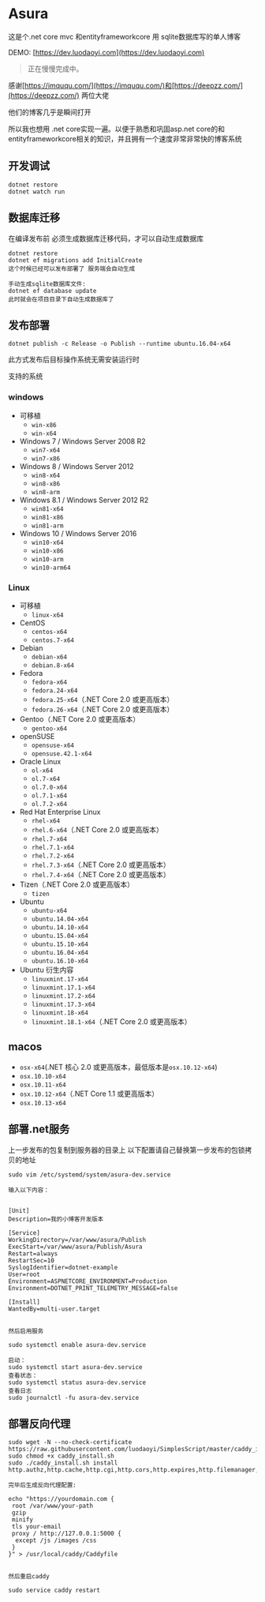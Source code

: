 # Asura

这是个.net core mvc 和entityframeworkcore 用 sqlite数据库写的单人博客

DEMO: [https://dev.luodaoyi.com](https://dev.luodaoyi.com)
>正在慢慢完成中。

感谢[https://imququ.com/](https://imququ.com/)和[https://deepzz.com/](https://deepzz.com/) 两位大佬

他们的博客几乎是瞬间打开

所以我也想用 .net core实现一遍。以便于熟悉和巩固asp.net core的和entityframeworkcore相关的知识，并且拥有一个速度非常非常快的博客系统

## 开发调试

```
dotnet restore
dotnet watch run
```

## 数据库迁移

在编译发布前 必须生成数据库迁移代码，才可以自动生成数据库

```
dotnet restore
dotnet ef migrations add InitialCreate
这个时候已经可以发布部署了 服务端会自动生成

手动生成sqlite数据库文件:
dotnet ef database update
此时就会在项目目录下自动生成数据库了

```



## 发布部署

```
dotnet publish -c Release -o Publish --runtime ubuntu.16.04-x64 
```

此方式发布后目标操作系统无需安装运行时

支持的系统 

### windows

- 可移植
  - `win-x86`
  - `win-x64`
- Windows 7 / Windows Server 2008 R2
  - `win7-x64`
  - `win7-x86`
- Windows 8 / Windows Server 2012
  - `win8-x64`
  - `win8-x86`
  - `win8-arm`
- Windows 8.1 / Windows Server 2012 R2
  - `win81-x64`
  - `win81-x86`
  - `win81-arm`
- Windows 10 / Windows Server 2016
  - `win10-x64`
  - `win10-x86`
  - `win10-arm`
  - `win10-arm64`

### Linux

- 可移植
  - `linux-x64`
- CentOS
  - `centos-x64`
  - `centos.7-x64`
- Debian
  - `debian-x64`
  - `debian.8-x64`
- Fedora
  - `fedora-x64`
  - `fedora.24-x64`
  - `fedora.25-x64`（.NET Core 2.0 或更高版本）
  - `fedora.26-x64`（.NET Core 2.0 或更高版本）
- Gentoo（.NET Core 2.0 或更高版本）
  - `gentoo-x64`
- openSUSE
  - `opensuse-x64`
  - `opensuse.42.1-x64`
- Oracle Linux
  - `ol-x64`
  - `ol.7-x64`
  - `ol.7.0-x64`
  - `ol.7.1-x64`
  - `ol.7.2-x64`
- Red Hat Enterprise Linux
  - `rhel-x64`
  - `rhel.6-x64`（.NET Core 2.0 或更高版本）
  - `rhel.7-x64`
  - `rhel.7.1-x64`
  - `rhel.7.2-x64`
  - `rhel.7.3-x64`（.NET Core 2.0 或更高版本）
  - `rhel.7.4-x64`（.NET Core 2.0 或更高版本）
- Tizen（.NET Core 2.0 或更高版本）
  - `tizen`
- Ubuntu
  - `ubuntu-x64`
  - `ubuntu.14.04-x64`
  - `ubuntu.14.10-x64`
  - `ubuntu.15.04-x64`
  - `ubuntu.15.10-x64`
  - `ubuntu.16.04-x64`
  - `ubuntu.16.10-x64`
- Ubuntu 衍生内容
  - `linuxmint.17-x64`
  - `linuxmint.17.1-x64`
  - `linuxmint.17.2-x64`
  - `linuxmint.17.3-x64`
  - `linuxmint.18-x64`
  - `linuxmint.18.1-x64`（.NET Core 2.0 或更高版本）

## macos

- `osx-x64`(.NET 核心 2.0 或更高版本，最低版本是`osx.10.12-x64`)
- `osx.10.10-x64`
- `osx.10.11-x64`
- `osx.10.12-x64`（.NET Core 1.1 或更高版本）
- `osx.10.13-x64`

## 部署.net服务

上一步发布的包复制到服务器的目录上
以下配置请自己替换第一步发布的包锁拷贝的地址

```
sudo vim /etc/systemd/system/asura-dev.service 

输入以下内容：


[Unit]
Description=我的小博客开发版本

[Service]
WorkingDirectory=/var/www/asura/Publish
ExecStart=/var/www/asura/Publish/Asura
Restart=always
RestartSec=10
SyslogIdentifier=dotnet-example
User=root
Environment=ASPNETCORE_ENVIRONMENT=Production
Environment=DOTNET_PRINT_TELEMETRY_MESSAGE=false

[Install]
WantedBy=multi-user.target


然后启用服务

sudo systemctl enable asura-dev.service

启动：
sudo systemctl start asura-dev.service
查看状态：
sudo systemctl status asura-dev.service
查看日志
sudo journalctl -fu asura-dev.service
```

## 部署反向代理

```
sudo wget -N --no-check-certificate https://raw.githubusercontent.com/luodaoyi/SimplesScript/master/caddy_install.sh 
sudo chmod +x caddy_install.sh 
sudo ./caddy_install.sh install http.authz,http.cache,http.cgi,http.cors,http.expires,http.filemanager,http.filter,http.forwardproxy,http.ipfilter,http.minify,http.nobots,http.proxyprotocol,http.ratelimit,http.realip

完毕后生成反向代理配置:

echo "https://yourdomain.com {
 root /var/www/your-path
 gzip
 minify
 tls your-email
 proxy / http://127.0.0.1:5000 {
  except /js /images /css
 }
}" > /usr/local/caddy/Caddyfile


然后重启caddy

sudo service caddy restart
```